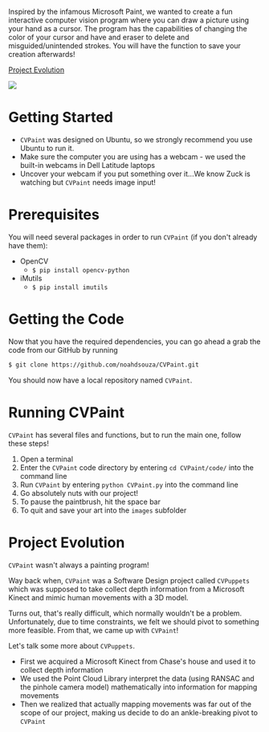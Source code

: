 Inspired by the infamous Microsoft Paint, we wanted to create a fun interactive computer vision program where you can draw a picture using your hand as a cursor. The program has the capabilities of changing the color of your cursor and have and eraser to delete and misguided/unintended strokes. You will have the function to save your creation afterwards!

 <a href="https://github.com/noahdsouza/CVPaint/blob/master/docs/evolution.md">Project Evolution</a> 

![](https://raw.githubusercontent.com/noahdsouza/CVPaint/master/docs/images/sideBySide.gif)

# Getting Started
* `CVPaint` was designed on Ubuntu, so we strongly recommend you use Ubuntu to run it.
* Make sure the computer you are using has a webcam - we used the built-in webcams in Dell Latitude laptops 
* Uncover your webcam if you put something over it...We know Zuck is watching but `CVPaint` needs image input!

# Prerequisites
You will need several packages in order to run `CVPaint` (if you don't already have them):
* OpenCV
  * `$ pip install opencv-python`
* iMutils
  * `$ pip install imutils`

# Getting the Code
Now that you have the required dependencies, you can go ahead a grab the code from our GitHub by running
``` bash
$ git clone https://github.com/noahdsouza/CVPaint.git
```
You should now have a local repository named `CVPaint`.

# Running CVPaint
`CVPaint` has several files and functions, but to run the main one, follow these steps!
1. Open a terminal
1. Enter the `CVPaint` code directory by entering `cd CVPaint/code/` into the command line
1. Run `CVPaint` by entering `python CVPaint.py` into the command line
1. Go absolutely nuts with our project!
  1. To pause the paintbrush, hit the space bar
  1. To quit and save your art into the `images` subfolder

# Project Evolution
`CVPaint` wasn't always a painting program!

Way back when, `CVPaint` was a Software Design project called `CVPuppets` which was supposed to take collect depth information from a Microsoft Kinect and mimic human movements with a 3D model.

Turns out, that's really difficult, which normally wouldn't be a problem. Unfortunately, due to time constraints, we felt we should pivot to something more feasible. From that, we came up with `CVPaint`!

Let's talk some more about `CVPuppets`.

* First we acquired a Microsoft Kinect from Chase's house and used it to collect depth information
* We used the Point Cloud Library interpret the data (using RANSAC and the pinhole camera model) mathematically into information for mapping movements
* Then we realized that actually mapping movements was far out of the scope of our project, making us decide to do an ankle-breaking pivot to `CVPaint`
